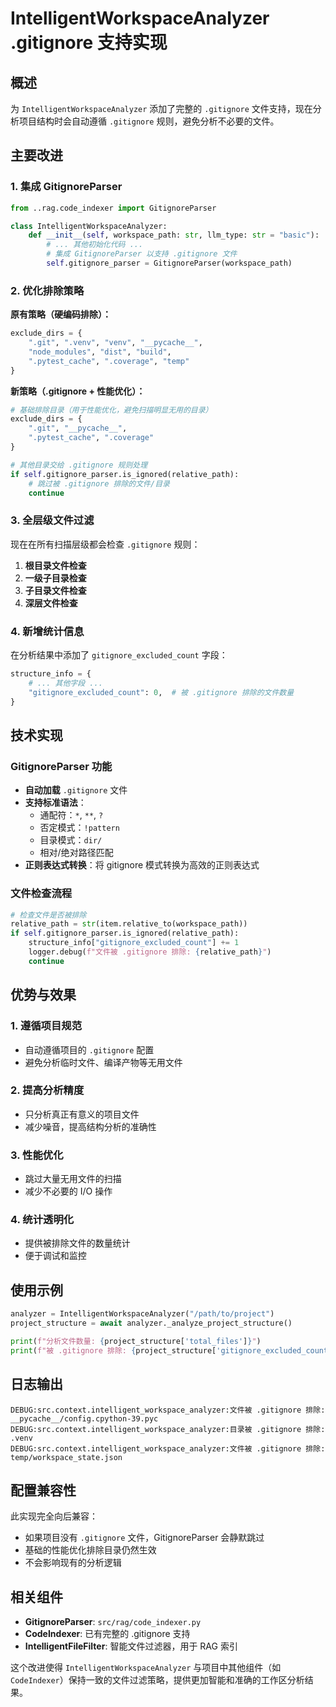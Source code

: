 # IntelligentWorkspaceAnalyzer .gitignore 支持实现

## 概述

为 `IntelligentWorkspaceAnalyzer` 添加了完整的 `.gitignore` 文件支持，现在分析项目结构时会自动遵循 `.gitignore` 规则，避免分析不必要的文件。

## 主要改进

### 1. 集成 GitignoreParser

```python
from ..rag.code_indexer import GitignoreParser

class IntelligentWorkspaceAnalyzer:
    def __init__(self, workspace_path: str, llm_type: str = "basic"):
        # ... 其他初始化代码 ...
        # 集成 GitignoreParser 以支持 .gitignore 文件
        self.gitignore_parser = GitignoreParser(workspace_path)
```

### 2. 优化排除策略

**原有策略（硬编码排除）：**
```python
exclude_dirs = {
    ".git", ".venv", "venv", "__pycache__", 
    "node_modules", "dist", "build", 
    ".pytest_cache", ".coverage", "temp"
}
```

**新策略（.gitignore + 性能优化）：**
```python
# 基础排除目录（用于性能优化，避免扫描明显无用的目录）
exclude_dirs = {
    ".git", "__pycache__", 
    ".pytest_cache", ".coverage"
}

# 其他目录交给 .gitignore 规则处理
if self.gitignore_parser.is_ignored(relative_path):
    # 跳过被 .gitignore 排除的文件/目录
    continue
```

### 3. 全层级文件过滤

现在在所有扫描层级都会检查 `.gitignore` 规则：

1. **根目录文件检查**
2. **一级子目录检查**
3. **子目录文件检查**
4. **深层文件检查**

### 4. 新增统计信息

在分析结果中添加了 `gitignore_excluded_count` 字段：

```python
structure_info = {
    # ... 其他字段 ...
    "gitignore_excluded_count": 0,  # 被 .gitignore 排除的文件数量
}
```

## 技术实现

### GitignoreParser 功能

- **自动加载** `.gitignore` 文件
- **支持标准语法**：
  - 通配符：`*`, `**`, `?`
  - 否定模式：`!pattern`
  - 目录模式：`dir/`
  - 相对/绝对路径匹配
- **正则表达式转换**：将 gitignore 模式转换为高效的正则表达式

### 文件检查流程

```python
# 检查文件是否被排除
relative_path = str(item.relative_to(workspace_path))
if self.gitignore_parser.is_ignored(relative_path):
    structure_info["gitignore_excluded_count"] += 1
    logger.debug(f"文件被 .gitignore 排除: {relative_path}")
    continue
```

## 优势与效果

### 1. **遵循项目规范**
- 自动遵循项目的 `.gitignore` 配置
- 避免分析临时文件、编译产物等无用文件

### 2. **提高分析精度**
- 只分析真正有意义的项目文件
- 减少噪音，提高结构分析的准确性

### 3. **性能优化**
- 跳过大量无用文件的扫描
- 减少不必要的 I/O 操作

### 4. **统计透明化**
- 提供被排除文件的数量统计
- 便于调试和监控

## 使用示例

```python
analyzer = IntelligentWorkspaceAnalyzer("/path/to/project")
project_structure = await analyzer._analyze_project_structure()

print(f"分析文件数量: {project_structure['total_files']}")
print(f"被 .gitignore 排除: {project_structure['gitignore_excluded_count']}")
```

## 日志输出

```
DEBUG:src.context.intelligent_workspace_analyzer:文件被 .gitignore 排除: __pycache__/config.cpython-39.pyc
DEBUG:src.context.intelligent_workspace_analyzer:目录被 .gitignore 排除: .venv
DEBUG:src.context.intelligent_workspace_analyzer:文件被 .gitignore 排除: temp/workspace_state.json
```

## 配置兼容性

此实现完全向后兼容：
- 如果项目没有 `.gitignore` 文件，GitignoreParser 会静默跳过
- 基础的性能优化排除目录仍然生效
- 不会影响现有的分析逻辑

## 相关组件

- **GitignoreParser**: `src/rag/code_indexer.py`
- **CodeIndexer**: 已有完整的 .gitignore 支持
- **IntelligentFileFilter**: 智能文件过滤器，用于 RAG 索引

这个改进使得 `IntelligentWorkspaceAnalyzer` 与项目中其他组件（如 `CodeIndexer`）保持一致的文件过滤策略，提供更加智能和准确的工作区分析结果。 